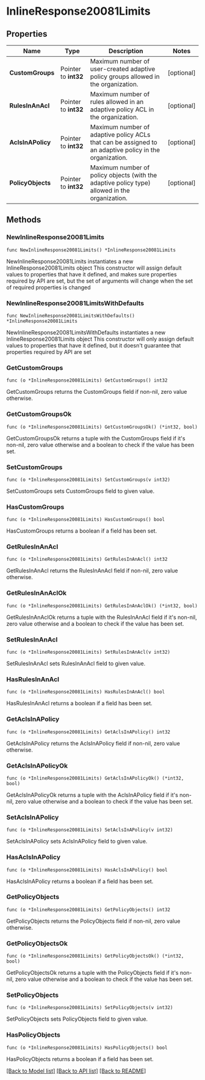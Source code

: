 # InlineResponse20081Limits

## Properties

Name | Type | Description | Notes
------------ | ------------- | ------------- | -------------
**CustomGroups** | Pointer to **int32** | Maximum number of user-created adaptive policy groups allowed in the organization. | [optional] 
**RulesInAnAcl** | Pointer to **int32** | Maximum number of rules allowed in an adaptive policy ACL in the organization. | [optional] 
**AclsInAPolicy** | Pointer to **int32** | Maximum number of adaptive policy ACLs that can be assigned to an adaptive policy in the organization. | [optional] 
**PolicyObjects** | Pointer to **int32** | Maximum number of policy objects (with the adaptive policy type) allowed in the organization. | [optional] 

## Methods

### NewInlineResponse20081Limits

`func NewInlineResponse20081Limits() *InlineResponse20081Limits`

NewInlineResponse20081Limits instantiates a new InlineResponse20081Limits object
This constructor will assign default values to properties that have it defined,
and makes sure properties required by API are set, but the set of arguments
will change when the set of required properties is changed

### NewInlineResponse20081LimitsWithDefaults

`func NewInlineResponse20081LimitsWithDefaults() *InlineResponse20081Limits`

NewInlineResponse20081LimitsWithDefaults instantiates a new InlineResponse20081Limits object
This constructor will only assign default values to properties that have it defined,
but it doesn't guarantee that properties required by API are set

### GetCustomGroups

`func (o *InlineResponse20081Limits) GetCustomGroups() int32`

GetCustomGroups returns the CustomGroups field if non-nil, zero value otherwise.

### GetCustomGroupsOk

`func (o *InlineResponse20081Limits) GetCustomGroupsOk() (*int32, bool)`

GetCustomGroupsOk returns a tuple with the CustomGroups field if it's non-nil, zero value otherwise
and a boolean to check if the value has been set.

### SetCustomGroups

`func (o *InlineResponse20081Limits) SetCustomGroups(v int32)`

SetCustomGroups sets CustomGroups field to given value.

### HasCustomGroups

`func (o *InlineResponse20081Limits) HasCustomGroups() bool`

HasCustomGroups returns a boolean if a field has been set.

### GetRulesInAnAcl

`func (o *InlineResponse20081Limits) GetRulesInAnAcl() int32`

GetRulesInAnAcl returns the RulesInAnAcl field if non-nil, zero value otherwise.

### GetRulesInAnAclOk

`func (o *InlineResponse20081Limits) GetRulesInAnAclOk() (*int32, bool)`

GetRulesInAnAclOk returns a tuple with the RulesInAnAcl field if it's non-nil, zero value otherwise
and a boolean to check if the value has been set.

### SetRulesInAnAcl

`func (o *InlineResponse20081Limits) SetRulesInAnAcl(v int32)`

SetRulesInAnAcl sets RulesInAnAcl field to given value.

### HasRulesInAnAcl

`func (o *InlineResponse20081Limits) HasRulesInAnAcl() bool`

HasRulesInAnAcl returns a boolean if a field has been set.

### GetAclsInAPolicy

`func (o *InlineResponse20081Limits) GetAclsInAPolicy() int32`

GetAclsInAPolicy returns the AclsInAPolicy field if non-nil, zero value otherwise.

### GetAclsInAPolicyOk

`func (o *InlineResponse20081Limits) GetAclsInAPolicyOk() (*int32, bool)`

GetAclsInAPolicyOk returns a tuple with the AclsInAPolicy field if it's non-nil, zero value otherwise
and a boolean to check if the value has been set.

### SetAclsInAPolicy

`func (o *InlineResponse20081Limits) SetAclsInAPolicy(v int32)`

SetAclsInAPolicy sets AclsInAPolicy field to given value.

### HasAclsInAPolicy

`func (o *InlineResponse20081Limits) HasAclsInAPolicy() bool`

HasAclsInAPolicy returns a boolean if a field has been set.

### GetPolicyObjects

`func (o *InlineResponse20081Limits) GetPolicyObjects() int32`

GetPolicyObjects returns the PolicyObjects field if non-nil, zero value otherwise.

### GetPolicyObjectsOk

`func (o *InlineResponse20081Limits) GetPolicyObjectsOk() (*int32, bool)`

GetPolicyObjectsOk returns a tuple with the PolicyObjects field if it's non-nil, zero value otherwise
and a boolean to check if the value has been set.

### SetPolicyObjects

`func (o *InlineResponse20081Limits) SetPolicyObjects(v int32)`

SetPolicyObjects sets PolicyObjects field to given value.

### HasPolicyObjects

`func (o *InlineResponse20081Limits) HasPolicyObjects() bool`

HasPolicyObjects returns a boolean if a field has been set.


[[Back to Model list]](../README.md#documentation-for-models) [[Back to API list]](../README.md#documentation-for-api-endpoints) [[Back to README]](../README.md)


